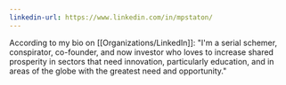 ```yaml
---
linkedin-url: https://www.linkedin.com/in/mpstaton/
---
```

According to my bio on [[Organizations/LinkedIn]]:
"I'm a serial schemer, conspirator, co-founder, and now investor who loves to increase shared prosperity in sectors that need innovation, particularly education, and in areas of the globe with the greatest need and opportunity."